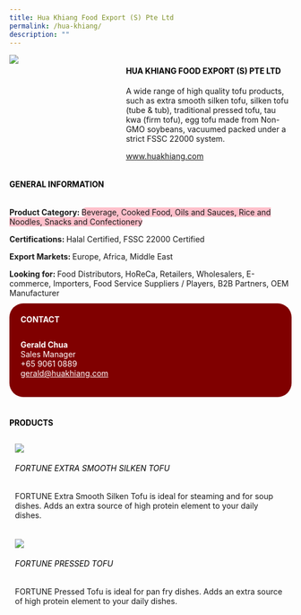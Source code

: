 ```yaml
---
title: Hua Khiang Food Export (S) Pte Ltd
permalink: /hua-khiang/
description: ""
---
```

<div class="flex-paragraph">
			<div style="display: flex; flex-wrap: wrap;" class="flex-container">
				<div style="flex: 1 1 40%; display: block;" class="card sgds">
					<img src="https://drive.google.com/u/0/uc?id=1DFD7mwTH8wm31O8Q9nu179ffBbAfQ88J&amp;export=download">
				</div>
				<div style="flex: 1 1 58%; display: block; margin-left: 3px" class="card-sgds">
					<h4 style="text-transform: uppercase; color: black;"><b>Hua Khiang Food Export (S) Pte Ltd</b></h4>
					<p>A wide range of high quality tofu products, such as extra smooth silken tofu, silken tofu (tube &amp; tub), traditional pressed tofu, tau kwa (firm tofu), egg tofu made from Non-GMO soybeans, vacuumed packed under a strict FSSC 22000 system.</p>
					<p><a target="_blank" href="https://www.huakhiang.com">www.huakhiang.com</a></p>
				</div>
			</div>
		</div>
	
	
<h4 style="text-transform: uppercase; color: black;">
			<b>General Information</b>
		</h4>
		<div style="display: flex; flex-wrap: wrap;" class="flex-container">
			<div style="flex: 1 1 65%; display: block; align-self: stretch" class="card sgds">
				<div class="flex-paragraph">
					<p>
						<b>Product Category: </b>
						<span style="background-color: pink; border-radius: 10px;">Beverage, Cooked Food, Oils and Sauces, Rice and Noodles, Snacks and Confectionery</span>
					</p>
					<p>
						<b>Certifications: </b>Halal Certified, FSSC 22000 Certified
					</p>
					<p>
						<b>Export Markets: </b>Europe, Africa, Middle East
					</p>
					<p style="margin-bottom: 10px;">
						<b>Looking for: </b>Food Distributors, HoReCa, Retailers, Wholesalers, E-commerce, Importers, Food Service Suppliers / Players, B2B Partners, OEM Manufacturer
					</p>
				</div>
			</div>
			<div style="flex: 1 1 35%; padding: 10px; display: block; background-color: maroon; border-radius: 25px; align-self: center;" class="card sgds">
				<h4 style="color: white; margin-top: 10px; margin-left: 10px;">CONTACT</h4>
				<div class="flex-paragraph">
					<p style="padding: 10px; color: white;">
						<b>Gerald Chua</b>
						<br>Sales Manager<br>+65 9061 0889<br>
						<a style="color: white;" href="mailto:gerald@huakhiang.com">gerald@huakhiang.com</a>
					</p>
				</div>
			</div>
		</div>
		<br>
		<h4 style="text-transform: uppercase; color: black;">
			<b>Products</b>
		</h4>
		<div style="display: flex; flex-wrap: wrap;">
			<div style="flex: 1 1 47%; margin: 10px; display: block;" class="card sgds">
				<div style="display: block;" class="flex-image">
					<img src="https://drive.google.com/u/0/uc?id=1C0KeWP7pCiea_9yKeb7u2pPxIDvoMNEf&amp;export=download">
				</div>
				<div class="flex-paragraph">
					<h6 style="text-transform: uppercase; color: black;">FORTUNE Extra Smooth Silken Tofu</h6>
					<p>FORTUNE Extra Smooth Silken Tofu  is ideal for steaming and for soup dishes. Adds an extra source of high protein element to your daily dishes.</p>
				</div>
			</div>
			<div style="flex: 1 1 47%; margin: 10px; display: block;" class="card sgds">
				<div style="display: block;" class="flex-image">
					<img src="https://drive.google.com/u/0/uc?id=13Ue4XyIHsMNBK50V7QVTlkwUde5ZbuMt&amp;export=download">
				</div>
				<div class="flex-paragraph">
					<h6 style="text-transform: uppercase; color: black;">FORTUNE Pressed Tofu</h6>
					<p>FORTUNE Pressed Tofu is ideal for pan fry dishes. Adds an extra source of high protein element to your daily dishes.</p>
				</div>
			</div>
		</div>
